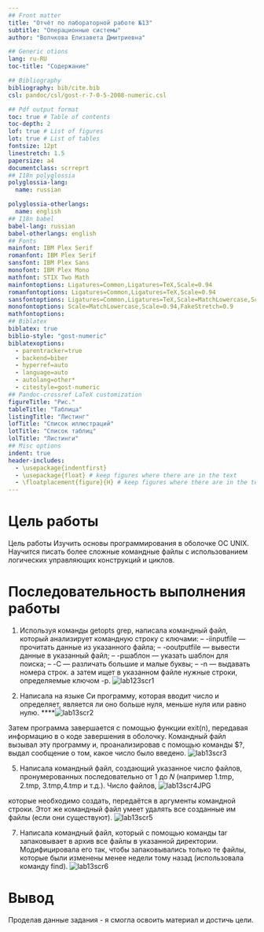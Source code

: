 ```yaml
---
## Front matter
title: "Отчёт по лабораторной работе №13"
subtitle: "Операционные системы"
author: "Волчкова Eлизавета Дмитриевна"

## Generic otions
lang: ru-RU
toc-title: "Содержание"

## Bibliography
bibliography: bib/cite.bib
csl: pandoc/csl/gost-r-7-0-5-2008-numeric.csl

## Pdf output format
toc: true # Table of contents
toc-depth: 2
lof: true # List of figures
lot: true # List of tables
fontsize: 12pt
linestretch: 1.5
papersize: a4
documentclass: scrreprt
## I18n polyglossia
polyglossia-lang:
  name: russian

polyglossia-otherlangs:
  name: english
## I18n babel
babel-lang: russian
babel-otherlangs: english
## Fonts
mainfont: IBM Plex Serif
romanfont: IBM Plex Serif
sansfont: IBM Plex Sans
monofont: IBM Plex Mono
mathfont: STIX Two Math
mainfontoptions: Ligatures=Common,Ligatures=TeX,Scale=0.94
romanfontoptions: Ligatures=Common,Ligatures=TeX,Scale=0.94
sansfontoptions: Ligatures=Common,Ligatures=TeX,Scale=MatchLowercase,Scale=0.94
monofontoptions: Scale=MatchLowercase,Scale=0.94,FakeStretch=0.9
mathfontoptions:
## Biblatex
biblatex: true
biblio-style: "gost-numeric"
biblatexoptions:
  - parentracker=true
  - backend=biber
  - hyperref=auto
  - language=auto
  - autolang=other*
  - citestyle=gost-numeric
## Pandoc-crossref LaTeX customization
figureTitle: "Рис."
tableTitle: "Таблица"
listingTitle: "Листинг"
lofTitle: "Список иллюстраций"
lotTitle: "Список таблиц"
lolTitle: "Листинги"
## Misc options
indent: true
header-includes:
  - \usepackage{indentfirst}
  - \usepackage{float} # keep figures where there are in the text
  - \floatplacement{figure}{H} # keep figures where there are in the text
---
```



# Цель работы
Цель работы
Изучить основы программирования в оболочке ОС UNIX. Научится писать более
сложные командные файлы с использованием логических управляющих конструкций
и циклов.
#  Последовательность выполнения работы
1. Используя команды getopts grep, написала командный файл, который анализирует
командную строку с ключами:
– -iinputfile — прочитать данные из указанного файла;
– -ooutputfile — вывести данные в указанный файл;
– -pшаблон — указать шаблон для поиска;
– -C — различать большие и малые буквы;
– -n — выдавать номера строк.
а затем ищет в указанном файле нужные строки, определяемые ключом -p.
![lab123scr1](https://github.com/user-attachments/assets/2a50956e-7fff-4304-a375-33e00c34d6d5)


3. Написала на языке Си программу, которая вводит число и определяет, является ли оно
больше нуля, меньше нуля или равно нулю.
****![lab13scr2](https://github.com/user-attachments/assets/49d26b81-6c7c-46a9-8126-4ee310e12893)

 Затем программа завершается с помощью
функции exit(n), передавая информацию в о коде завершения в оболочку.
Командный файл вызывал эту программу и, проанализировав с помощью команды
$?, выдал сообщение о том, какое число было введено.
![lab13scr3](https://github.com/user-attachments/assets/a40a6841-70c6-490d-9413-26142646de4f)

5. Написала командный файл, создающий указанное число файлов, пронумерованных
последовательно от 1 до 𝑁 (например 1.tmp, 2.tmp, 3.tmp,4.tmp и т.д.).
Число файлов,
![lab13scr4JPG](https://github.com/user-attachments/assets/25fd65ee-76ca-4dbb-b446-48e2ea9deacb)

которые необходимо создать, передаётся в аргументы командной строки.
Этот же командный файл умеет удалять все созданные им файлы (если они существуют).
![lab13scr5](https://github.com/user-attachments/assets/e56a1003-a0e5-4855-933c-466d7acea53d)

7. Написала командный файл, который с помощью команды tar запаковывает в архив
все файлы в указанной директории. Модифицировала его так, чтобы запаковывались
только те файлы, которые были изменены менее недели тому назад (использовала
команду find).
![lab13scr6](https://github.com/user-attachments/assets/d0eeb51d-f77f-416c-ac5f-00a3d9eda9f3)

# Вывод
Проделав данные задания - я смогла освоить материал и достичь цели.
